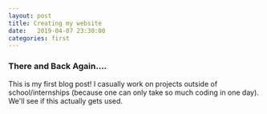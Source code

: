 ```yaml
---
layout: post
title: Creating my website
date:   2019-04-07 23:30:00
categories: first
---
```

### There and Back Again....
This is my first blog post! I casually work on projects outside of school/internships (because one can only take so much coding in one day). We'll see if this actually gets used.
